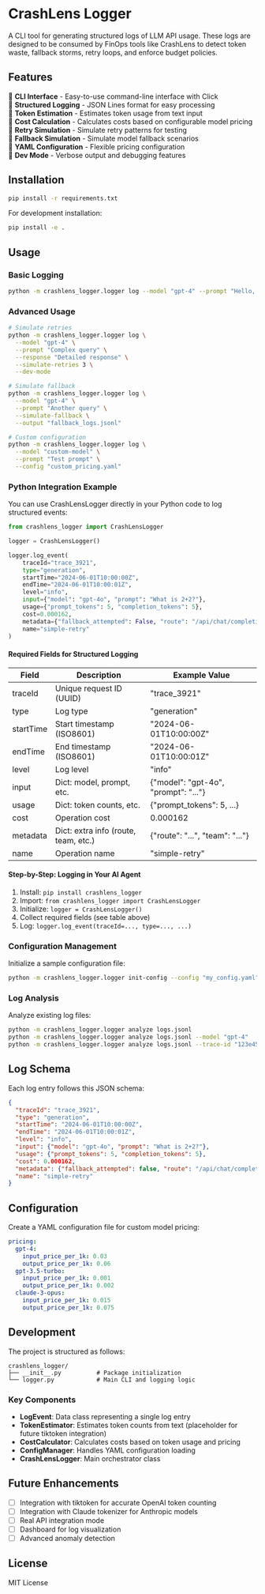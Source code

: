 # CrashLens Logger

A CLI tool for generating structured logs of LLM API usage. These logs are designed to be consumed by FinOps tools like CrashLens to detect token waste, fallback storms, retry loops, and enforce budget policies.

## Features

🔹 **CLI Interface** - Easy-to-use command-line interface with Click  
🔹 **Structured Logging** - JSON Lines format for easy processing  
🔹 **Token Estimation** - Estimates token usage from text input  
🔹 **Cost Calculation** - Calculates costs based on configurable model pricing  
🔹 **Retry Simulation** - Simulate retry patterns for testing  
🔹 **Fallback Simulation** - Simulate model fallback scenarios  
🔹 **YAML Configuration** - Flexible pricing configuration  
🔹 **Dev Mode** - Verbose output and debugging features  

## Installation

```bash
pip install -r requirements.txt
```

For development installation:
```bash
pip install -e .
```

## Usage

### Basic Logging

```bash
python -m crashlens_logger.logger log --model "gpt-4" --prompt "Hello, world!" --response "Hi there!"
```

### Advanced Usage

```bash
# Simulate retries
python -m crashlens_logger.logger log \
  --model "gpt-4" \
  --prompt "Complex query" \
  --response "Detailed response" \
  --simulate-retries 3 \
  --dev-mode

# Simulate fallback
python -m crashlens_logger.logger log \
  --model "gpt-4" \
  --prompt "Another query" \
  --simulate-fallback \
  --output "fallback_logs.jsonl"

# Custom configuration
python -m crashlens_logger.logger log \
  --model "custom-model" \
  --prompt "Test prompt" \
  --config "custom_pricing.yaml"
```

### Python Integration Example

You can use CrashLensLogger directly in your Python code to log structured events:

```python
from crashlens_logger import CrashLensLogger

logger = CrashLensLogger()

logger.log_event(
    traceId="trace_3921",
    type="generation",
    startTime="2024-06-01T10:00:00Z",
    endTime="2024-06-01T10:00:01Z",
    level="info",
    input={"model": "gpt-4o", "prompt": "What is 2+2?"},
    usage={"prompt_tokens": 5, "completion_tokens": 5},
    cost=0.000162,
    metadata={"fallback_attempted": False, "route": "/api/chat/completions", "team": "engineering"},
    name="simple-retry"
)
```

#### Required Fields for Structured Logging

| Field      | Description                                  | Example Value                        |
|------------|----------------------------------------------|--------------------------------------|
| traceId    | Unique request ID (UUID)                     | "trace_3921"                         |
| type       | Log type                                     | "generation"                         |
| startTime  | Start timestamp (ISO8601)                    | "2024-06-01T10:00:00Z"               |
| endTime    | End timestamp (ISO8601)                      | "2024-06-01T10:00:01Z"               |
| level      | Log level                                    | "info"                               |
| input      | Dict: model, prompt, etc.                    | {"model": "gpt-4o", "prompt": "..."} |
| usage      | Dict: token counts, etc.                     | {"prompt_tokens": 5, ...}            |
| cost       | Operation cost                               | 0.000162                             |
| metadata   | Dict: extra info (route, team, etc.)         | {"route": "...", "team": "..."}      |
| name       | Operation name                               | "simple-retry"                       |

#### Step-by-Step: Logging in Your AI Agent

1. Install: `pip install crashlens_logger`
2. Import: `from crashlens_logger import CrashLensLogger`
3. Initialize: `logger = CrashLensLogger()`
4. Collect required fields (see table above)
5. Log: `logger.log_event(traceId=..., type=..., ...)`

### Configuration Management

Initialize a sample configuration file:
```bash
python -m crashlens_logger.logger init-config --config "my_config.yaml"
```

### Log Analysis

Analyze existing log files:
```bash
python -m crashlens_logger.logger analyze logs.jsonl
python -m crashlens_logger.logger analyze logs.jsonl --model "gpt-4"
python -m crashlens_logger.logger analyze logs.jsonl --trace-id "123e4567-e89b-12d3-a456-426614174000"
```

## Log Schema

Each log entry follows this JSON schema:

```json
{
  "traceId": "trace_3921",
  "type": "generation",
  "startTime": "2024-06-01T10:00:00Z",
  "endTime": "2024-06-01T10:00:01Z",
  "level": "info",
  "input": {"model": "gpt-4o", "prompt": "What is 2+2?"},
  "usage": {"prompt_tokens": 5, "completion_tokens": 5},
  "cost": 0.000162,
  "metadata": {"fallback_attempted": false, "route": "/api/chat/completions", "team": "engineering"},
  "name": "simple-retry"
}
```

## Configuration

Create a YAML configuration file for custom model pricing:

```yaml
pricing:
  gpt-4:
    input_price_per_1k: 0.03
    output_price_per_1k: 0.06
  gpt-3.5-turbo:
    input_price_per_1k: 0.001
    output_price_per_1k: 0.002
  claude-3-opus:
    input_price_per_1k: 0.015
    output_price_per_1k: 0.075
```

## Development

The project is structured as follows:

```
crashlens_logger/
├── __init__.py          # Package initialization
└── logger.py            # Main CLI and logging logic
```

### Key Components

- **LogEvent**: Data class representing a single log entry
- **TokenEstimator**: Estimates token counts from text (placeholder for future tiktoken integration)
- **CostCalculator**: Calculates costs based on token usage and pricing
- **ConfigManager**: Handles YAML configuration loading
- **CrashLensLogger**: Main orchestrator class

## Future Enhancements

- [ ] Integration with tiktoken for accurate OpenAI token counting
- [ ] Integration with Claude tokenizer for Anthropic models
- [ ] Real API integration mode
- [ ] Dashboard for log visualization
- [ ] Advanced anomaly detection

## License

MIT License

